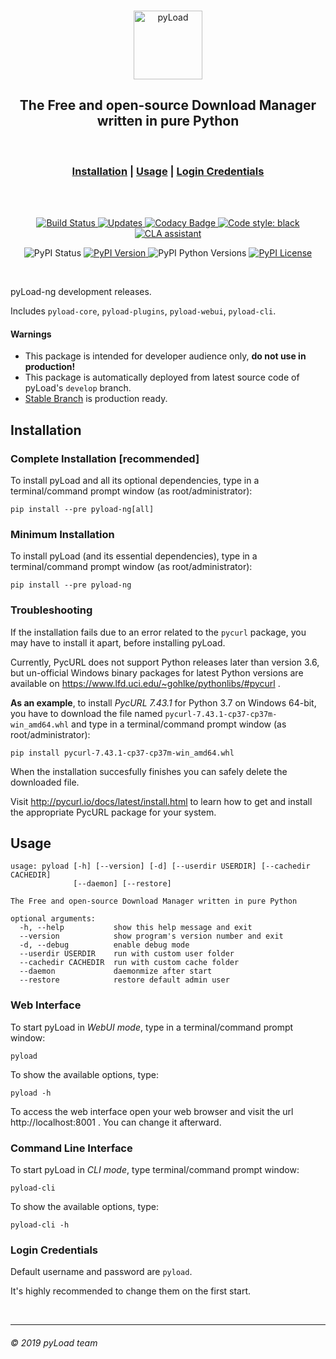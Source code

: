 <br />
<p align="center">
  <a href="https://pyload.net">
    <img src="https://raw.githubusercontent.com/pyload/pyload/develop/media/banner.png" alt="pyLoad" height="110" />
  </a>
</p>
<h2 align="center">The Free and open-source Download Manager written in pure Python</h2>
<br />
<h3 align="center"><a href="#installation">Installation</a> | <a href="#usage">Usage</a> | <a href="#login-credentials">Login Credentials</a></h3>
<br />
<br />
<p align="center">
  <a href="https://travis-ci.org/pyload/pyload">
    <img src="https://travis-ci.org/yload/pyload.svg?branch=develop" alt="Build Status" />
  </a>
  <a href="https://pyup.io/repos/github/pyload/pyload/">
    <img src="https://pyup.io/repos/github/pyload/pyload/shield.svg" alt="Updates" />
  </a>
  <a class="badge-align" href="https://www.codacy.com/app/pyLoad/pyload?utm_source=github.com&amp;utm_medium=referral&amp;utm_content=pyload/pyload&amp;utm_campaign=Badge_Grade">
    <img src="https://api.codacy.com/project/badge/Grade/240a2201eee54680b1c34bf86a32abd0" alt="Codacy Badge" />
  </a>
  <a href="https://github.com/ambv/black">
    <img src="https://img.shields.io/badge/code%20style-black-000000.svg" alt="Code style: black" />
  </a>
  <a href="https://cla-assistant.io/pyload/pyload">
    <img src="https://cla-assistant.io/readme/badge/pyload/pyload" alt="CLA assistant" />
  </a>
</p>
<p align="center">
  <img src="https://img.shields.io/pypi/status/pyload-ng.svg" alt="PyPI Status" />
  <a href="https://pypi.python.org/pypi/pyload-ng">
    <img src="https://img.shields.io/pypi/v/pyload-ng.svg" alt="PyPI Version" />
  </a>
  <img src="https://img.shields.io/pypi/pyversions/pyload-ng.svg" alt="PyPI Python Versions" />
  <a href="https://github.com/pyload/pyload/blob/develop/LICENSE.md">
    <img src="https://img.shields.io/pypi/l/pyload-ng.svg" alt="PyPI License" />
  </a>
</p>
<br />

pyLoad-ng development releases.

Includes `pyload-core`, `pyload-plugins`, `pyload-webui`, `pyload-cli`.

#### Warnings

- This package is intended for developer audience only, **do not use in production!**
- This package is automatically deployed from latest source code of pyLoad's `develop` branch.
- [Stable Branch](https://github.com/pyload/pyload/tree/stable) is production ready.


Installation
------------

### Complete Installation [recommended]

To install pyLoad and all its optional dependencies,
type in a terminal/command prompt window (as root/administrator):

    pip install --pre pyload-ng[all]

### Minimum Installation

To install pyLoad (and its essential dependencies),
type in a terminal/command prompt window (as root/administrator):

    pip install --pre pyload-ng

### Troubleshooting

If the installation fails due to an error related to the `pycurl` package,
you may have to install it apart, before installing pyLoad.

Currently, PycURL does not support Python releases later than version 3.6,
but un-official Windows binary packages for latest Python versions are available
on https://www.lfd.uci.edu/~gohlke/pythonlibs/#pycurl .

**As an example**,
to install *PycURL 7.43.1* for Python 3.7 on Windows 64-bit, you have to
download the file named `pycurl-7.43.1-cp37-cp37m-win_amd64.whl`
and type in a terminal/command prompt window (as root/administrator):

    pip install pycurl-7.43.1-cp37-cp37m-win_amd64.whl

When the installation succesfully finishes you can safely delete the downloaded file.

Visit http://pycurl.io/docs/latest/install.html to learn how to get and install
the appropriate PycURL package for your system.


Usage
-----

    usage: pyload [-h] [--version] [-d] [--userdir USERDIR] [--cachedir CACHEDIR]
                  [--daemon] [--restore]

    The Free and open-source Download Manager written in pure Python

    optional arguments:
      -h, --help           show this help message and exit
      --version            show program's version number and exit
      -d, --debug          enable debug mode
      --userdir USERDIR    run with custom user folder
      --cachedir CACHEDIR  run with custom cache folder
      --daemon             daemonmize after start
      --restore            restore default admin user
      
### Web Interface

To start pyLoad in *WebUI mode*,
type in a terminal/command prompt window:

    pyload

To show the available options, type:
    
    pyload -h
    
To access the web interface open your web browser and visit the url http://localhost:8001 .
You can change it afterward.

### Command Line Interface

To start pyLoad in *CLI mode*,
type terminal/command prompt window:

    pyload-cli

To show the available options, type:

    pyload-cli -h

### Login Credentials

Default username and password are `pyload`.

It's highly recommended to change them on the first start.


<br />

-------------------------
###### © 2019 pyLoad team
